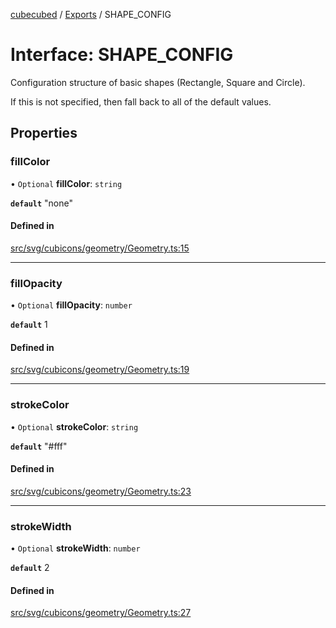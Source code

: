 [cubecubed](/reference/README.md) / [Exports](/reference/modules.md) / SHAPE\_CONFIG

# Interface: SHAPE\_CONFIG

Configuration structure of basic shapes (Rectangle, Square and Circle).

If this is not specified, then fall back to all of the default values.

## Properties

### fillColor

• `Optional` **fillColor**: `string`

**`default`** "none"

#### Defined in

[src/svg/cubicons/geometry/Geometry.ts:15](https://github.com/imaphatduc/cubecubed/blob/db7d6e8/src/svg/cubicons/geometry/Geometry.ts#L15)

___

### fillOpacity

• `Optional` **fillOpacity**: `number`

**`default`** 1

#### Defined in

[src/svg/cubicons/geometry/Geometry.ts:19](https://github.com/imaphatduc/cubecubed/blob/db7d6e8/src/svg/cubicons/geometry/Geometry.ts#L19)

___

### strokeColor

• `Optional` **strokeColor**: `string`

**`default`** "#fff"

#### Defined in

[src/svg/cubicons/geometry/Geometry.ts:23](https://github.com/imaphatduc/cubecubed/blob/db7d6e8/src/svg/cubicons/geometry/Geometry.ts#L23)

___

### strokeWidth

• `Optional` **strokeWidth**: `number`

**`default`** 2

#### Defined in

[src/svg/cubicons/geometry/Geometry.ts:27](https://github.com/imaphatduc/cubecubed/blob/db7d6e8/src/svg/cubicons/geometry/Geometry.ts#L27)
